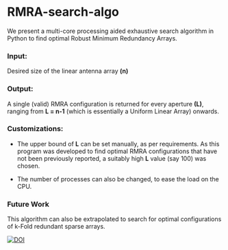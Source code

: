 # RMRA-search-algo

We present a multi-core processing aided exhaustive search algorithm in Python to find optimal Robust Minimum Redundancy Arrays. 

### Input: 
Desired size of the linear antenna array **(n)**

### Output:
A single (valid) RMRA configuration is returned for every aperture **(L)**, ranging from **L = n-1** (which is essentially a Uniform Linear Array) onwards.

### Customizations:
- The upper bound of **L** can be set manually, as per requirements. As this program was developed to find optimal RMRA configurations that have not been previously reported, a suitably high **L** value (say 100) was chosen.

- The number of processes can also be changed, to ease the load on the CPU.


### Future Work
This algorithm can also be extrapolated to search for optimal configurations of k-Fold redundant sparse arrays.

[![DOI](https://zenodo.org/badge/1016633240.svg)](https://doi.org/10.5281/zenodo.15847559)

    
